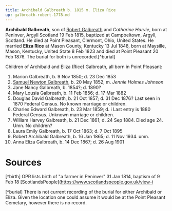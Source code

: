 ```yaml
---
title: Archibald Galbreath b. 1815 m. Eliza Rice
up: galbreath-robert-1778.md
---
```

**Archibald Galbreath**, son of [Robert Galbreath](galbreath-robert-1778.md) and *Catharine Harvie*, born at Peninver, Argyll Scotland 19 Feb 1815, baptized at Campbeltown, Argyll, Scotland. He died at Point Pleasant, Clermont, Ohio, United States. He married **Eliza Rice** at Mason County, Kentucky 13 Jul 1848, born at Maysille, Mason, Kentucky, United State 8 Feb 1823 and died at Point Pleasant 20 Feb 1876. The burial for both is unrecorded.[^burial]

Children of Archibald and Eliza (Rice) Galbreath, all born in Point Pleasant:

1. Marion Galbreath, b. 9 Nov 1850; d. 23 Dec 1853
2. [Samuel Newton Galbreath](galbreath-samuel-newton-1852.md), b. 20 May 1852, m. *Jennie Holmes Johnson*
3. Jane Nancy Galbreath, b. 1854?; d. 1890?
4. Mary Lousia Galbreath, b. 11 Feb 1856; d. 17 Mar 1882
5. Douglas David Galbreath, b. 21 Oct 1857; d. 31 Dec 1876? Last seen in 1870 Federal Census.  No known marriage or children.
6. Charles Edward Galbreath, b. 23 Mar 1859; d. i Last entry is 1880 Federal Census. Unknown marriage or children.
7. William Harvey Galbreath, b. 21 Dec 1861; d. 24 Sep 1884. Died age 24. Umn. No children?
8. Laura Emily Galbreath, b. 17 Oct 1863; d. 7 Oct 1895
9. Robert Archibald Galbreath, b. 16 Jan 1865; d. 11 Nov 1934. umn.
10. Anna Eliza Galbreath, b. 14 Dec 1867; d. 26 Aug 1901

# Sources

[^birth] OPR lists birth of "a farmer in Peninver" 31 Jan 1814, baptism of 9 Feb 18  [ScotlandsPeople](https://www.scotlandspeople.gov.uk/view-i

[^burial] There is not current recording of the burial for either Archibald or Eliza.  Given the location one could assume it would be at the Point Pleasant Cemetary, however there is no record.
